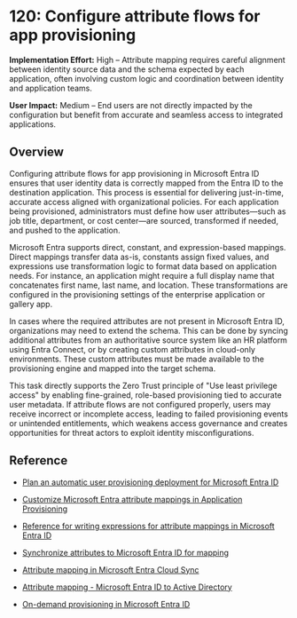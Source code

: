 # 120: Configure attribute flows for app provisioning

**Implementation Effort:** High – Attribute mapping requires careful alignment between identity source data and the schema expected by each application, often involving custom logic and coordination between identity and application teams.

**User Impact:** Medium – End users are not directly impacted by the configuration but benefit from accurate and seamless access to integrated applications.

## Overview

Configuring attribute flows for app provisioning in Microsoft Entra ID ensures that user identity data is correctly mapped from the Entra ID to the destination application. This process is essential for delivering just-in-time, accurate access aligned with organizational policies. For each application being provisioned, administrators must define how user attributes—such as job title, department, or cost center—are sourced, transformed if needed, and pushed to the application.

Microsoft Entra supports direct, constant, and expression-based mappings. Direct mappings transfer data as-is, constants assign fixed values, and expressions use transformation logic to format data based on application needs. For instance, an application might require a full display name that concatenates first name, last name, and location. These transformations are configured in the provisioning settings of the enterprise application or gallery app.

In cases where the required attributes are not present in Microsoft Entra ID, organizations may need to extend the schema. This can be done by syncing additional attributes from an authoritative source system like an HR platform using Entra Connect, or by creating custom attributes in cloud-only environments. These custom attributes must be made available to the provisioning engine and mapped into the target schema.

This task directly supports the Zero Trust principle of "Use least privilege access" by enabling fine-grained, role-based provisioning tied to accurate user metadata. If attribute flows are not configured properly, users may receive incorrect or incomplete access, leading to failed provisioning events or unintended entitlements, which weakens access governance and creates opportunities for threat actors to exploit identity misconfigurations.

## Reference
* [Plan an automatic user provisioning deployment for Microsoft Entra ID](https://learn.microsoft.com/entra/identity/app-provisioning/plan-auto-user-provisioning)


* [Customize Microsoft Entra attribute mappings in Application Provisioning](https://learn.microsoft.com/entra/identity/app-provisioning/customize-application-attributes)

* [Reference for writing expressions for attribute mappings in Microsoft Entra ID](https://learn.microsoft.com/entra/identity/app-provisioning/functions-for-customizing-application-data)

* [Synchronize attributes to Microsoft Entra ID for mapping](https://learn.microsoft.com/entra/identity/app-provisioning/user-provisioning-sync-attributes-for-mapping)

* [Attribute mapping in Microsoft Entra Cloud Sync](https://learn.microsoft.com/entra/identity/hybrid/cloud-sync/how-to-attribute-mapping)

* [Attribute mapping - Microsoft Entra ID to Active Directory](https://learn.microsoft.com/entra/identity/hybrid/cloud-sync/how-to-attribute-mapping-entra-to-active-directory)

* [On-demand provisioning in Microsoft Entra ID](https://learn.microsoft.com/entra/identity/app-provisioning/provision-on-demand)

